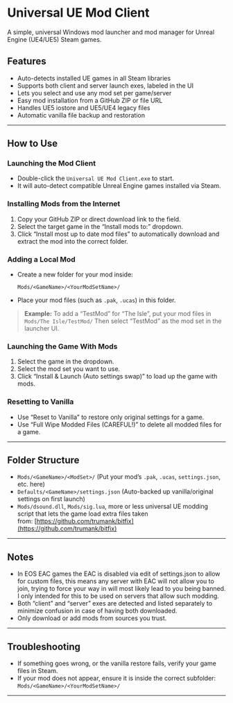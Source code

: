 # **Universal UE Mod Client**

A simple, universal Windows mod launcher and mod manager for Unreal Engine (UE4/UE5) Steam games.

## **Features**

* Auto-detects installed UE games in all Steam libraries
* Supports both client and server launch exes, labeled in the UI
* Lets you select and use any mod set per game/server
* Easy mod installation from a GitHub ZIP or file URL
* Handles UE5 iostore and UE5/UE4 legacy files
* Automatic vanilla file backup and restoration

---

## **How to Use**

### **Launching the Mod Client**

* Double-click the `Universal UE Mod Client.exe` to start.
* It will auto-detect compatible Unreal Engine games installed via Steam.

### **Installing Mods from the Internet**

1. Copy your GitHub ZIP or direct download link to the field.
2. Select the target game in the “Install mods to:” dropdown.
3. Click “Install most up to date mod files” to automatically download and extract the mod into the correct folder.

### **Adding a Local Mod**

* Create a new folder for your mod inside:

  ```
  Mods/<GameName>/<YourModSetName>/
  ```
* Place your mod files (such as `.pak`, `.ucas`) in this folder.

> **Example:**
> To add a “TestMod” for “The Isle”, put your mod files in
> `Mods/The Isle/TestMod/`
> Then select “TestMod” as the mod set in the launcher UI.

### **Launching the Game With Mods**

1. Select the game in the dropdown.
2. Select the mod set you want to use.
3. Click “Install & Launch (Auto settings swap)” to load up the game with mods.

### **Resetting to Vanilla**

* Use “Reset to Vanilla” to restore only original settings for a game.
* Use “Full Wipe Modded Files (CAREFUL!)” to delete all modded files for a game.

---

## **Folder Structure**

* `Mods/<GameName>/<ModSet>/`
  (Put your mod’s `.pak`, `.ucas`, `settings.json`, etc. here)
* `Defaults/<GameName>/settings.json`
  (Auto-backed up vanilla/original settings on first launch)
* `Mods/dsound.dll`, `Mods/sig.lua`, more or less universal UE modding script that lets the game load extra files taken from: [https://github.com/trumank/bitfix](https://github.com/trumank/bitfix)

---

## **Notes**

* In EOS EAC games the EAC is disabled via edit of settings.json to allow for custom files, this means any server with EAC will not allow you to join, trying to force your way in will most likely lead to you being banned. I only intended for this to be used on servers that allow such modding.
* Both “client” and “server” exes are detected and listed separately to minimize confusion in case of having both downloaded.
* Only download or add mods from sources you trust.

---

## **Troubleshooting**

* If something goes wrong, or the vanilla restore fails, verify your game files in Steam.
* If your mod does not appear, ensure it is inside the correct subfolder:
  `Mods/<GameName>/<YourModSetName>/`

---
